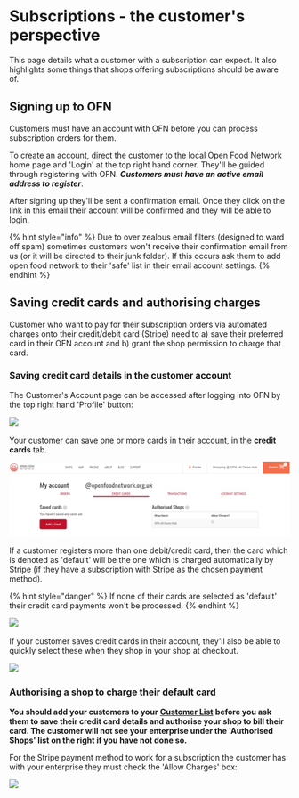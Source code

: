# Subscriptions - the customer's perspective

This page details what a customer with a subscription can expect. It also highlights some things that shops offering subscriptions should be aware of.

## Signing up to OFN

Customers must have an account with OFN before you can process subscription orders for them.

To create an account, direct the customer to the local Open Food Network home page and 'Login' at the top right hand corner. They'll be guided through registering with OFN. _**Customers must have an active email address to register**_.

After signing up they'll be sent a confirmation email. Once they click on the link in this email their account will be confirmed and they will be able to login.

{% hint style="info" %}
Due to over zealous email filters \(designed to ward off spam\) sometimes customers won't receive their confirmation email from us \(or it will be directed to their junk folder\). If this occurs ask them to add open food network to their 'safe' list in their email account settings.
{% endhint %}

## Saving credit cards and authorising charges

Customer who want to pay for their subscription orders via automated charges onto their credit/debit card \(Stripe\) need to a\) save their preferred card in their OFN account and b\) grant the shop permission to charge that card.

### Saving credit card details in the customer account

The Customer's Account page can be accessed after logging into OFN by the top right hand 'Profile' button:

![](../../.gitbook/assets/subcard1.jpg)

Your customer can save one or more cards in their account, in the **credit cards** tab.

![](../../.gitbook/assets/subcard2%20%281%29.jpg)

If a customer registers more than one debit/credit card, then the card which is denoted as 'default' will be the one which is charged automatically by Stripe \(if they have a subscription with Stripe as the chosen payment method\).

{% hint style="danger" %}
If none of their cards are selected as 'default' their credit card payments won't be processed.
{% endhint %}

![](../../.gitbook/assets/image%20%2826%29.png)

If your customer saves credit cards in their account, they'll also be able to quickly select these when they shop in your shop at checkout.

![](../../.gitbook/assets/image%20%284%29.png)

### **Authorising a shop to charge their default card**

**You should add your customers to your** [**Customer List**](../shopfront/customer-management-and-conditional-displays-prices/customers.md) **before you ask them to save their credit card details and authorise your shop to bill their card. The customer will not see your enterprise under the 'Authorised Shops' list on the right if you have not done so.**

For the Stripe payment method to work for a subscription the customer has with your enterprise they must check the 'Allow Charges' box:

![](../../.gitbook/assets/subcard2.jpg)

